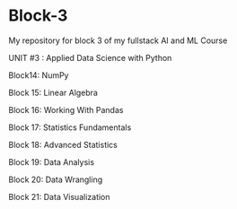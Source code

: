 # Block-3

My repository for block 3 of my fullstack AI and ML Course

UNIT #3 : Applied Data Science with Python

Block14: NumPy

Block 15: Linear Algebra

Block 16: Working With Pandas

Block 17: Statistics Fundamentals

Block 18: Advanced Statistics

Block 19: Data Analysis

Block 20: Data Wrangling

Block 21: Data Visualization
